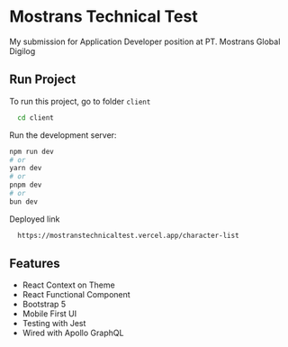 # Mostrans Technical Test

My submission for Application Developer position at PT. Mostrans Global Digilog

## Run Project

To run this project, go to folder `client`

```bash
  cd client
```

Run the development server:

```bash
npm run dev
# or
yarn dev
# or
pnpm dev
# or
bun dev
```

Deployed link

```bash
  https://mostranstechnicaltest.vercel.app/character-list
```

## Features

- React Context on Theme
- React Functional Component
- Bootstrap 5
- Mobile First UI
- Testing with Jest
- Wired with Apollo GraphQL
